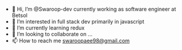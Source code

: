 - 👋 Hi, I’m @Swaroop-dev currently working as software engineer at Betsol
- 👀 I’m interested in full stack  dev primarily in javascript
- 🌱 I’m currently learning redux
- 💞️ I’m looking to collaborate on ...
- 📫 How to reach me swaroopaee98@gmail.com

<!---
Swaroop-dev/Swaroop-dev is a ✨ special ✨ repository because its `README.md` (this file) appears on your GitHub profile.
You can click the Preview link to take a look at your changes.
--->
